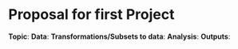 # Proposal for first Project 
**Topic**:
**Data**:
**Transformations/Subsets to data**:
**Analysis**: 
**Outputs**: 
